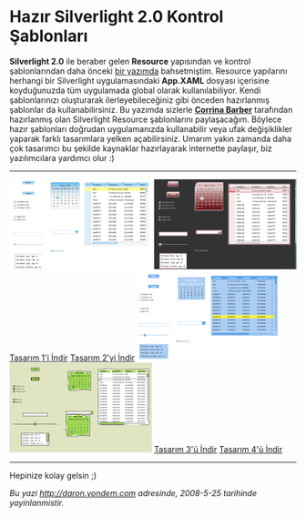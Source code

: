 # Hazır Silverlight 2.0 Kontrol Şablonları
**Silverlight 2.0** ile beraber gelen **Resource** yapısından ve kontrol
şablonlarından daha önceki [bir
yazımda](http://daron.yondem.com/tr/post/64891675-eba7-4cad-88a5-70cb3d148993)
bahsetmiştim. Resource yapılarını herhangi bir Silverlight
uygulamasındaki **App.XAML** dosyası içerisine koyduğunuzda tüm
uygulamada global olarak kullanılabiliyor. Kendi şablonlarınızı
oluşturarak ilerleyebileceğiniz gibi önceden hazırlanmış şablonlar da
kullanabilirsiniz. Bu yazımda sizlerle **[Corrina
Barber](http://blogs.msdn.com/corrinab/)** tarafından hazırlanmış olan
Silverlight Resource şablonlarını paylaşacağım. Böylece hazır şablonları
doğrudan uygulamanızda kullanabilir veya ufak değişiklikler yaparak
farklı tasarımlara yelken açabilirsiniz. Umarım yakın zamanda daha çok
tasarımcı bu şekilde kaynaklar hazırlayarak internette paylaşır, biz
yazılımcılara yardımcı olur :)

  ----------------------------------------------------------------------------- ------------------------------------------------------------------------------
  ![Tasarım 1](media/Hazir_Silverlight_2_0_Kontrol_Sablonlari/24052008_1.png)          ![Tasarım 2](media/Hazir_Silverlight_2_0_Kontrol_Sablonlari/24052008_2.png)
  [Tasarım 1'i İndir](media/Hazir_Silverlight_2_0_Kontrol_Sablonlari/24052008_1.zip)   [Tasarım 2'yi İndir](media/Hazir_Silverlight_2_0_Kontrol_Sablonlari/24052008_2.zip)
  ![Tasarım 3](media/Hazir_Silverlight_2_0_Kontrol_Sablonlari/24052008_3.png)          ![Tasarım 4](media/Hazir_Silverlight_2_0_Kontrol_Sablonlari/24052008_4.png)
  [Tasarım 3'ü İndir](media/Hazir_Silverlight_2_0_Kontrol_Sablonlari/24052008_3.zip)   [Tasarım 4'ü İndir](media/Hazir_Silverlight_2_0_Kontrol_Sablonlari/24052008_4.zip)
  ----------------------------------------------------------------------------- ------------------------------------------------------------------------------

Hepinize kolay gelsin ;)



*Bu yazi http://daron.yondem.com adresinde, 2008-5-25 tarihinde yayinlanmistir.*
